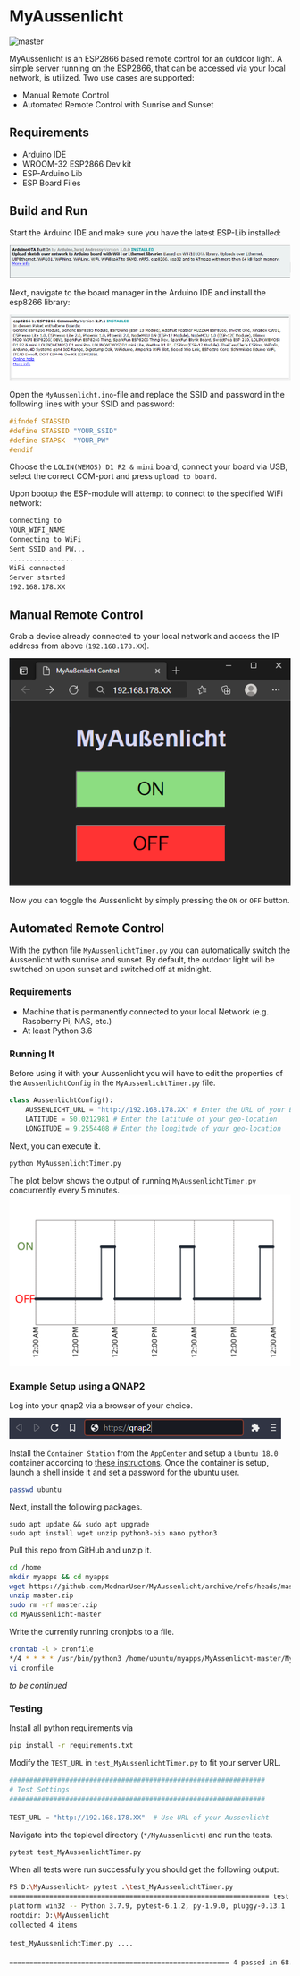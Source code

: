 # MyAussenlicht
![master](https://github.com/ModnarUser/MyAussenlicht/actions/workflows/python-app.yml/badge.svg?branch=master)

MyAussenlicht is an ESP2866 based remote control for an outdoor light. A simple server running on the ESP2866, that can be accessed via your local network, is utilized. Two use cases are supported:
* Manual Remote Control
* Automated Remote Control with Sunrise and Sunset 
## Requirements
* Arduino IDE
* WROOM-32 ESP2866 Dev kit
* ESP-Arduino Lib
* ESP Board Files
## Build and Run
Start the Arduino IDE and make sure you have the latest ESP-Lib installed:

![ESP-Lib](Doc/ESP_lib.PNG)

Next, navigate to the board manager in the Arduino IDE and install the esp8266 library:

![ESP-Lib](Doc/Board_overlay.PNG)

Open the `MyAussenlicht.ino`-file and replace the SSID and password in the following lines with your SSID and password:
```CPP
#ifndef STASSID
#define STASSID "YOUR_SSID"
#define STAPSK  "YOUR_PW"
#endif
```

Choose the `LOLIN(WEMOS) D1 R2 & mini` board, connect your board via USB, select the correct COM-port and press `upload to board`.

Upon bootup the ESP-module will attempt to connect to the specified WiFi network:

```bash
Connecting to 
YOUR_WIFI_NAME
Connecting to WiFi
Sent SSID and PW...
................
WiFi connected
Server started
192.168.178.XX
```
## Manual Remote Control
Grab a device already connected to your local network and access the IP address from above (`192.168.178.XX`).

![Landing Page For Remote Control](Doc/LandingPage.PNG)

Now you can toggle the Aussenlicht by simply pressing the `ON` or `OFF` button.

## Automated Remote Control
With the python file `MyAussenlichtTimer.py` you can automatically switch the Aussenlicht with sunrise and sunset. By default, the outdoor light will be switched on upon sunset and switched off at midnight. 
### Requirements
* Machine that is permanently connected to your local Network (e.g. Raspberry Pi, NAS, etc.)
* At least Python 3.6
### Running It
Before using it with your Aussenlicht you will have to edit the properties of the `AussenlichtConfig` in the `MyAussenlichtTimer.py` file.

```Python
class AussenlichtConfig():
    AUSSENLICHT_URL = "http://192.168.178.XX" # Enter the URL of your ESP server 
    LATITUDE = 50.0212981 # Enter the latitude of your geo-location
    LONGITUDE = 9.2554408 # Enter the longitude of your geo-location
```
Next, you can execute it.
```bash
python MyAussenlichtTimer.py
```

The plot below shows the output of running `MyAussenlichtTimer.py` concurrently every 5 minutes. 
![Automated Switching of the Aussenlicht with Sunrise and Sunset](Doc/AutomatedSwitching.svg)

### Example Setup using a QNAP2
Log into your qnap2 via a browser of your choice.

![qnap url](Doc/qnap_access.PNG)

Install the `Container Station` from the `AppCenter` and setup a `Ubuntu 18.0` container according to [these instructions](https://www.qnap.com/en/how-to/tutorial/article/how-to-use-container-station). Once the container is setup, launch a shell inside it and set a password for the ubuntu user.
```bash
passwd ubuntu
```
Next, install the following packages.
```
sudo apt update && sudo apt upgrade
sudo apt install wget unzip python3-pip nano python3
```

Pull this repo from GitHub and unzip it.
```bash
cd /home
mkdir myapps && cd myapps
wget https://github.com/ModnarUser/MyAussenlicht/archive/refs/heads/master.zip
unzip master.zip
sudo rm -rf master.zip
cd MyAussenlicht-master
```

Write the currently running cronjobs to a file.
```bash
crontab -l > cronfile
*/4 * * * * /usr/bin/python3 /home/ubuntu/myapps/MyAssenlicht-master/MyAussenlichtTimer.py
vi cronfile
```
_to be continued_

### Testing
Install all python requirements via

```bash
pip install -r requirements.txt
```

Modify the `TEST_URL` in `test_MyAussenlichtTimer.py` to fit your server URL.
```Python
################################################################
# Test Settings
################################################################

TEST_URL = "http://192.168.178.XX"  # Use URL of your Aussenlicht

```
Navigate into the toplevel directory (`*/MyAussenlicht`) and run the tests.

```bash
pytest test_MyAussenlichtTimer.py
```
When all tests were run successfully you should get the following output:

```bash
PS D:\MyAussenlicht> pytest .\test_MyAussenlichtTimer.py
================================================================= test session starts ==================================================================
platform win32 -- Python 3.7.9, pytest-6.1.2, py-1.9.0, pluggy-0.13.1
rootdir: D:\MyAussenlicht
collected 4 items

test_MyAussenlichtTimer.py ....                                                                                                                   [100%] 

======================================================= 4 passed in 68.29s (0:01:08) ======================================================== 
```
